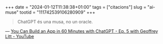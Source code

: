 +++
date = "2024-01-12T11:38:38+01:00"
tags = ["citacions"]
slug = "ai-muse"
tootid = "111742539106280909"
+++

> ChatGPT és una musa, no un oracle.

— [You Can Build an App in 60 Minutes with ChatGPT - Ep. 5 with Geoffrey Litt - YouTube](https://youtu.be/oy7uMpPrGMA)